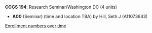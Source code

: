 **COGS 194**: Research Seminar/Washington DC (4 units)

- **A00** (Seminar) (time and location TBA) by Hill, Seth J (A11073643)

[Enrollment numbers over time](./COGS194.tsv)
